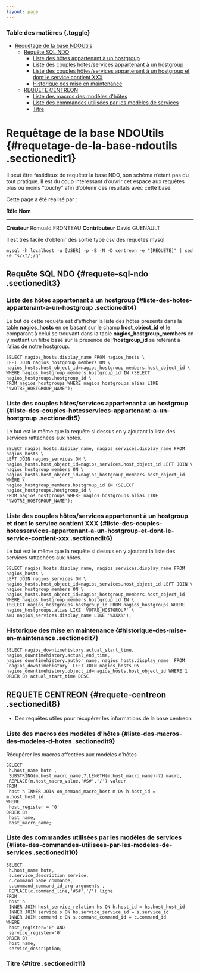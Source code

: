 ```yaml
---
layout: page
---
```


### Table des matières {.toggle}

-   [Requêtage de la base
    NDOUtils](sql-request.html#requetage-de-la-base-ndoutils)
    -   [Requête SQL NDO](sql-request.html#requete-sql-ndo)
        -   [Liste des hôtes appartenant à un
            hostgroup](sql-request.html#liste-des-hotes-appartenant-a-un-hostgroup)
        -   [Liste des couples hôtes/services appartenant à un
            hostgroup](sql-request.html#liste-des-couples-hotesservices-appartenant-a-un-hostgroup)
        -   [Liste des couples hôtes/services appartenant à un hostgroup
            et dont le service contient
            XXX](sql-request.html#liste-des-couples-hotesservices-appartenant-a-un-hostgroup-et-dont-le-service-contient-xxx)
        -   [Historique des mise en
            maintenance](sql-request.html#historique-des-mise-en-maintenance)
    -   [REQUETE CENTREON](sql-request.html#requete-centreon)
        -   [Liste des macros des modèles
            d'hôtes](sql-request.html#liste-des-macros-des-modeles-d-hotes)
        -   [Liste des commandes utilisées par les modèles de
            services](sql-request.html#liste-des-commandes-utilisees-par-les-modeles-de-services)
        -   [Titre](sql-request.html#titre)

Requêtage de la base NDOUtils {#requetage-de-la-base-ndoutils .sectionedit1}
=============================

Il peut être fastidieux de requêter la base NDO, son schéma n’étant pas
du tout pratique. Il est du coup intéressant d’ouvrir cet espace aux
requêtes plus ou moins “touchy” afin d’obtenir des résultats avec cette
base.

Cette page a été réalisé par :

  **Rôle**           **Nom**
  ------------------ ------------------
  **Créateur**       Romuald FRONTEAU
  **Contributeur**   David GUENAULT

Il est très facile d’obtenir des sortie type csv des requêtes mysql

~~~ {.code .bash}
mysql -h localhost -u [USER] -p -B -N -D centreon -e "[REQUETE]" | sed -e "s/\t/;/g"
~~~

Requête SQL NDO {#requete-sql-ndo .sectionedit3}
---------------

### Liste des hôtes appartenant à un hostgroup {#liste-des-hotes-appartenant-a-un-hostgroup .sectionedit4}

Le but de cette requête est d’afficher la liste des hôtes présents dans
la table **nagios\_hosts** en se basant sur le champ
**host\_object\_id** et le comparant à celui se trouvant dans la table
**nagios\_hostgroup\_members** en y mettant un filtre basé sur la
présence de l’**hostgroup\_id** se référant à l’alias de notre
hostgroup.

~~~ {.code .sql}
SELECT nagios_hosts.display_name FROM nagios_hosts \
LEFT JOIN nagios_hostgroup_members ON \
nagios_hosts.host_object_id=nagios_hostgroup_members.host_object_id \
WHERE nagios_hostgroup_members.hostgroup_id IN (SELECT nagios_hostgroups.hostgroup_id \
FROM nagios_hostgroups WHERE nagios_hostgroups.alias LIKE '%VOTRE_HOSTGROUP_NAME');
~~~

### Liste des couples hôtes/services appartenant à un hostgroup {#liste-des-couples-hotesservices-appartenant-a-un-hostgroup .sectionedit5}

Le but est le même que la requête si dessus en y ajoutant la liste des
services rattachées aux hôtes.

~~~ {.code .sql}
SELECT nagios_hosts.display_name, nagios_services.display_name FROM nagios_hosts \
LEFT JOIN nagios_services ON \
nagios_hosts.host_object_id=nagios_services.host_object_id LEFT JOIN \ 
nagios_hostgroup_members ON \
nagios_hosts.host_object_id=nagios_hostgroup_members.host_object_id WHERE \ 
nagios_hostgroup_members.hostgroup_id IN (SELECT nagios_hostgroups.hostgroup_id \
FROM nagios_hostgroups WHERE nagios_hostgroups.alias LIKE '%VOTRE_HOSTGROUP_NAME');
~~~

### Liste des couples hôtes/services appartenant à un hostgroup et dont le service contient XXX {#liste-des-couples-hotesservices-appartenant-a-un-hostgroup-et-dont-le-service-contient-xxx .sectionedit6}

Le but est le même que la requête si dessus en y ajoutant la liste des
services rattachées aux hôtes.

~~~ {.code .sql}
SELECT nagios_hosts.display_name, nagios_services.display_name FROM nagios_hosts \
LEFT JOIN nagios_services ON \
nagios_hosts.host_object_id=nagios_services.host_object_id LEFT JOIN \
nagios_hostgroup_members ON \
nagios_hosts.host_object_id=nagios_hostgroup_members.host_object_id WHERE nagios_hostgroup_members.hostgroup_id IN \
(SELECT nagios_hostgroups.hostgroup_id FROM nagios_hostgroups WHERE nagios_hostgroups.alias LIKE 'VOTRE_HOSTGROUP' \
AND nagios_services.display_name LIKE '%XXX%');
~~~

### Historique des mise en maintenance {#historique-des-mise-en-maintenance .sectionedit7}

~~~ {.code .sql}
SELECT nagios_downtimehistory.actual_start_time, nagios_downtimehistory.actual_end_time, nagios_downtimehistory.author_name, nagios_hosts.display_name  FROM `nagios_downtimehistory` LEFT JOIN nagios_hosts ON nagios_downtimehistory.object_id=nagios_hosts.host_object_id WHERE 1 ORDER BY actual_start_time DESC
~~~

REQUETE CENTREON {#requete-centreon .sectionedit8}
----------------

-   Des requêtes utiles pour récupérer les informations de la base
    centreon

### Liste des macros des modèles d'hôtes {#liste-des-macros-des-modeles-d-hotes .sectionedit9}

Récupérer les macros affectées aux modèles d’hôtes

~~~ {.code .sql}
SELECT 
 h.host_name hote , 
 SUBSTRING(m.host_macro_name,7,LENGTH(m.host_macro_name)-7) macro, 
 REPLACE(m.host_macro_value,'#S#','/') valeur 
FROM 
 host h INNER JOIN on_demand_macro_host m ON h.host_id = m.host_host_id 
WHERE 
 host_register = '0' 
ORDER BY 
 host_name, 
 host_macro_name;
~~~

### Liste des commandes utilisées par les modèles de services {#liste-des-commandes-utilisees-par-les-modeles-de-services .sectionedit10}

~~~ {.code .sql}
SELECT   
 h.host_name hote,   
 s.service_description service,   
 c.command_name commande,   
 s.command_command_id_arg arguments ,   
 REPLACE(c.command_line,'#S#','/') ligne  
FROM   
 host h    
 INNER JOIN host_service_relation hs ON h.host_id = hs.host_host_id     
 INNER JOIN service s ON hs.service_service_id = s.service_id      
 INNER JOIN command c ON s.command_command_id = c.command_id  
WHERE   
 host_register='0' AND   
 service_register='0'  
ORDER BY   
 host_name,   
 service_description;
~~~

### Titre {#titre .sectionedit11}
